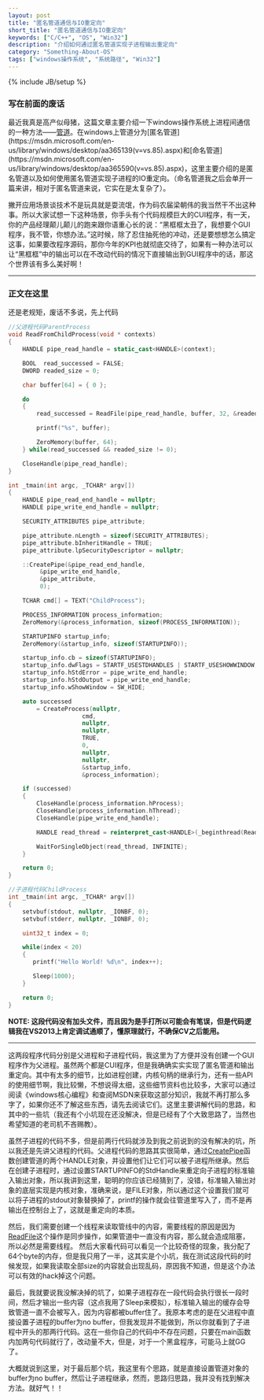 ```yaml
---
layout: post
title: "匿名管道通信与IO重定向"
short_title: "匿名管道通信与IO重定向"
keywords: ["C/C++", "OS", "Win32"]
description: "介绍如何通过匿名管道实现子进程输出重定向"
category: "Something-About-OS"
tags: ["windows操作系统", "系统路径", "Win32"]
---
```

{% include JB/setup %}

### 写在前面的废话
最近我真是高产似母猪，这篇文章主要介绍一下windows操作系统上进程间通信的一种方法——[管道](https://msdn.microsoft.com/en-us/library/windows/desktop/aa365780(v=vs.85).aspx)。在windows上管道分为[匿名管道](https://msdn.microsoft.com/en-us/library/windows/desktop/aa365139(v=vs.85).aspx)和[命名管道](https://msdn.microsoft.com/en-us/library/windows/desktop/aa365590(v=vs.85).aspx)，这里主要介绍的是匿名管道以及如何使用匿名管道实现子进程的IO重定向。（命名管道我之后会单开一篇来讲，相对于匿名管道来说，它实在是太复杂了）。

撇开应用场景谈技术不是玩具就是耍流氓，作为码农届梁朝伟的我当然干不出这种事。所以大家试想一下这种场景，你手头有个代码规模巨大的CUI程序，有一天，你的产品经理颠儿颠儿的跑来跟你语重心长的说：“黑框框太丑了，我想要个GUI程序，我不管，你想办法。”这时候，除了忍住抽死他的冲动，还是要想想怎么搞定这事，如果要改程序源码，那你今年的KPI也就彻底交待了，如果有一种办法可以让“黑框框”中的输出可以在不改动代码的情况下直接输出到GUI程序中的话，那这个世界该有多么美好啊！

------------------------------------------------

### 正文在这里
还是老规矩，废话不多说，先上代码

```cpp
//父进程代码ParentProcess
void ReadFromChildProcess(void * contexts)
{
    HANDLE pipe_read_handle = static_cast<HANDLE>(context);

    BOOL  read_successed = FALSE;
    DWORD readed_size = 0;

    char buffer[64] = { 0 };

    do 
    {
        read_successed = ReadFile(pipe_read_handle, buffer, 32, &readed_size, nullptr);

        printf("%s", buffer);

        ZeroMemory(buffer, 64);
    } while(read_successed && readed_size != 0);

    CloseHandle(pipe_read_handle);
}

int _tmain(int argc, _TCHAR* argv[])
{
    HANDLE pipe_read_end_handle = nullptr;
    HANDLE pipe_write_end_handle = nullptr;

    SECURITY_ATTRIBUTES pipe_attribute;

    pipe_attribute.nLength = sizeof(SECURITY_ATTRIBUTES);
    pipe_attribute.bInheritHandle = TRUE;
    pipe_attribute.lpSecurityDescriptor = nullptr;

    ::CreatePipe(&pipe_read_end_handle,
         &pipe_write_end_handle,
         &pipe_attribute,
         0);

    TCHAR cmd[] = TEXT("ChildProcess");

    PROCESS_INFORMATION process_information;
    ZeroMemory(&process_information, sizeof(PROCESS_INFORMATION));

    STARTUPINFO startup_info;
    ZeroMemory(&startup_info, sizeof(STARTUPINFO));

    startup_info.cb = sizeof(STARTUPINFO);
    startup_info.dwFlags = STARTF_USESTDHANDLES | STARTF_USESHOWWINDOW;
    startup_info.hStdError = pipe_write_end_handle;
    startup_info.hStdOutput = pipe_write_end_handle;
    startup_info.wShowWindow = SW_HIDE;

    auto successed 
        = CreateProcess(nullptr,
                     cmd,
                     nullptr, 
                     nullptr, 
                     TRUE, 
                     0, 
                     nullptr, 
                     nullptr, 
                     &startup_info, 
                     &process_information);

    if (successed) 
    {
        CloseHandle(process_information.hProcess);
        CloseHandle(process_information.hThread);
        CloseHandle(pipe_write_end_handle);

        HANDLE read_thread = reinterpret_cast<HANDLE>(_beginthread(ReadFromChildProcess, 0, pipe_read_end_handle));

        WaitForSingleObject(read_thread, INFINITE);
    }

    return 0;
}
```

```cpp
//子进程代码ChildProcess
int _tmain(int argc, _TCHAR* argv[])
{
    setvbuf(stdout, nullptr, _IONBF, 0);
    setvbuf(stderr, nullptr, _IONBF, 0);

    uint32_t index = 0;

    while(index < 20)
    {
       printf("Hello World! %d\n", index++);

       Sleep(1000);
    }

    return 0;
}
```

**NOTE: 这段代码没有加头文件，而且因为是手打所以可能会有笔误，但是代码逻辑我在VS2013上肯定调试通顺了，懂原理就行，不确保CV之后能用。**

------------------------------

这两段程序代码分别是父进程和子进程代码，我这里为了方便并没有创建一个GUI程序作为父进程。虽然两个都是CUI程序，但是我确确实实实现了匿名管道和输出重定向。其中有太多的细节，比如进程创建，内核句柄的继承行为，还有一些API的使用细节啊，我比较懒，不想说得太细，这些细节资料也比较多，大家可以通过阅读《windows核心编程》和查阅MSDN来获取这部分知识，我就不再打那么多字了，如果你还不了解这些东西，请先去阅读它们。这里主要讲解代码的思路，和其中的一些坑（我还有个小坑现在还没解决，但是已经有了个大致思路了，当然也希望知道的老司机不吝赐教）。

虽然子进程的代码不多，但是前两行代码就涉及到我之前说到的没有解决的坑，所以我还是先讲父进程的代码。父进程代码的思路其实很简单，通过[CreatePipe](https://msdn.microsoft.com/en-us/library/windows/desktop/aa365152(v=vs.85).aspx)函数创建管道的两个HANDLE对象，并设置他们让它们可以被子进程所继承。然后在创建子进程时，通过设置STARTUPINFO的StdHandle来重定向子进程的标准输入输出对象，所以我讲到这里，聪明的你应该已经猜到了，没错，标准输入输出对象的底层实现是内核对象，准确来说，是FILE对象，所以通过这个设置我们就可以将子进程的stdout对象替换掉了，printf的操作就会往管道里写入了，而不是再输出在控制台上了，这就是重定向的本质。

然后，我们需要创建一个线程来读取管线中的内容，需要线程的原因是因为[ReadFile](https://msdn.microsoft.com/en-us/library/windows/desktop/aa365467(v=vs.85).aspx)这个操作是同步操作，如果管道中一直没有内容，那么就会造成阻塞，所以必然是需要线程。
然后大家看代码可以看见一个比较奇怪的现象，我分配了64个byte的内存，但是我只用了一半，这其实是个小坑，我在测试这段代码的时候发现，如果我读取全部size的内容就会出现乱码，原因我不知道，但是这个办法可以有效的hack掉这个问题。

最后，我就要说我没解决掉的坑了，如果子进程存在一段代码会执行很长一段时间，然后才输出一些内容（这点我用了Sleep来模拟），标准输入输出的缓存会导致管道一直不会被写入，因为内容都被buffer住了。我原本考虑的是在父进程中直接设置子进程的buffer为no buffer，但我发现并不能做到，所以你就看到了子进程中开头的那两行代码。这在一些你自己的代码中不存在问题，只要在main函数内加两句代码就行了，改动量不大，但是，对于一个黑盒程序，可能马上就GG了。

大概就说到这里，对于最后那个坑，我这里有个思路，就是直接设置管道对象的buffer为no buffer，然后让子进程继承，然而，思路归思路，我并没有找到解决方法。就好气！！